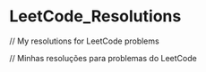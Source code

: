 # LeetCode_Resolutions
// My resolutions for LeetCode problems

// Minhas resoluções para problemas do LeetCode
